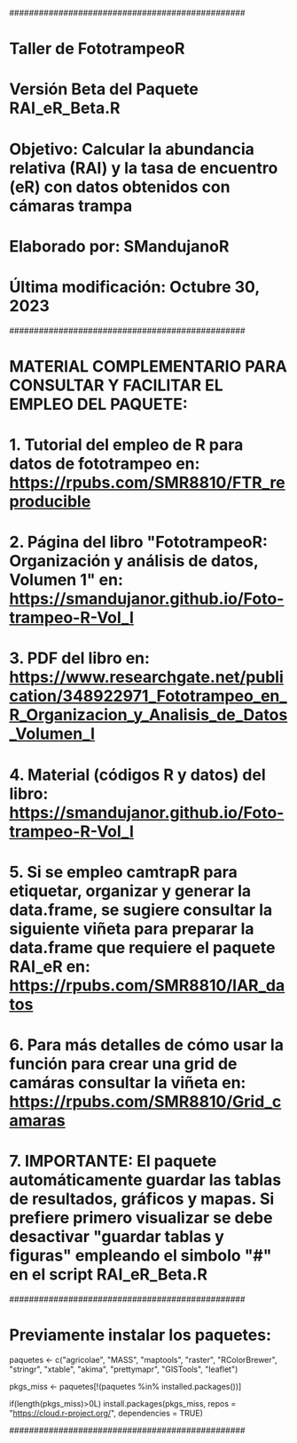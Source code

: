 ################################################
# Taller de FototrampeoR
# Versión Beta del Paquete RAI_eR_Beta.R 
# Objetivo: Calcular la abundancia relativa (RAI) y la tasa de encuentro (eR) con datos obtenidos con cámaras trampa
# Elaborado por: SMandujanoR
# Última modificación: Octubre 30, 2023
################################################

# MATERIAL COMPLEMENTARIO PARA CONSULTAR Y FACILITAR EL EMPLEO DEL PAQUETE:

# 1. Tutorial del empleo de R para datos de fototrampeo en: https://rpubs.com/SMR8810/FTR_reproducible

# 2. Página del libro "FototrampeoR: Organización y análisis de datos, Volumen 1" en: https://smandujanor.github.io/Foto-trampeo-R-Vol_I

# 3. PDF del libro en: https://www.researchgate.net/publication/348922971_Fototrampeo_en_R_Organizacion_y_Analisis_de_Datos_Volumen_I

# 4. Material (códigos R y datos) del libro: https://smandujanor.github.io/Foto-trampeo-R-Vol_I

# 5. Si se empleo camtrapR para etiquetar, organizar y generar la data.frame, se sugiere consultar la siguiente viñeta para preparar la data.frame que requiere el paquete RAI_eR en: https://rpubs.com/SMR8810/IAR_datos

# 6. Para más detalles de cómo usar la función para crear una grid de camáras consultar la viñeta en: https://rpubs.com/SMR8810/Grid_camaras

# 7. IMPORTANTE: El paquete automáticamente guardar las tablas de resultados, gráficos y mapas. Si prefiere primero visualizar se debe desactivar "guardar tablas y figuras" empleando el simbolo "#" en el script RAI_eR_Beta.R

################################################
# Previamente instalar los paquetes:

paquetes <- c("agricolae", "MASS", "maptools", "raster", "RColorBrewer", "stringr", "xtable", "akima", "prettymapr", "GISTools", "leaflet")

pkgs_miss <- paquetes[!(paquetes %in% 
                          installed.packages())]

if(length(pkgs_miss)>0L)
  install.packages(pkgs_miss, 
  repos = "https://cloud.r-project.org/", 
  dependencies = TRUE)

################################################
